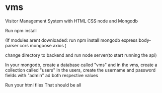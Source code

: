 # vms
Visitor Management System with HTML CSS node and Mongodb

Run npm install

(If modules arent downloaded:
  run npm install mongodb express body-parser cors mongoose axios
)

change directory to backend and run node server(to start running the api)

In your mongodb, create a database called "vms"
   and in the vms, create a collection called "users"
    In the users, create the username and password fields with "admin" ad both respective values

Run your html files
That should be all
